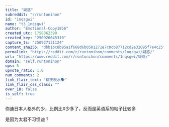 ```yaml
---
title: "疑惑"
subreddit: "r/runtonihon"
id: "1nqsgwi"
name: "t3_1nqsgwi"
author: "Emotional-Copy1856"
created_utc: 1758862390
created_key: "250926045310"
capture_ts: "250927131124"
content_sha256: "dbb1bc8b95a1f668d6b0501271e7c0cb87712cd2e32095f7a4c25f42312642b6"
permalink: "https://reddit.com/r/runtonihon/comments/1nqsgwi/疑惑/"
url: "https://www.reddit.com/r/runtonihon/comments/1nqsgwi/疑惑/"
domain: "self.runtonihon"
ups: 5
upvote_ratio: 1.0
num_comments: 2
link_flair_text: "聊天吹水🗣️"
link_flair_css_class: ""
over_18: false
is_self: true
---
```


你迪日本人格外的少，比例比X少多了，反而是英语系的帖子比较多

是因为太君不习惯迪？
